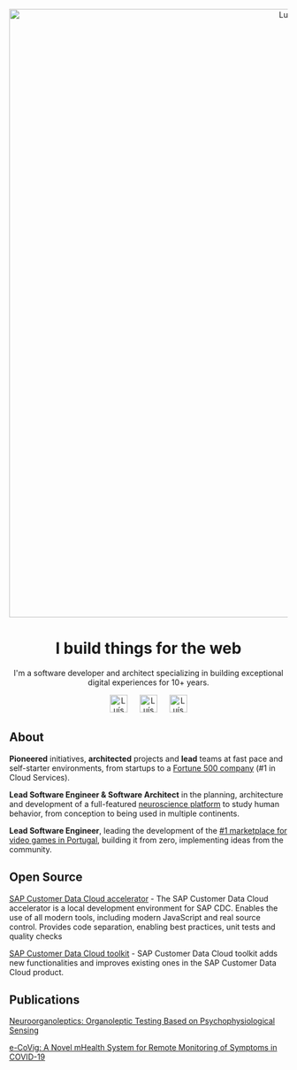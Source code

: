 <p align="center">
  <a href="https://www.luismarques.io/" target="_blank" rel="noreferrer">
    <img width="1100" alt="Luís Marques banner" src="https://user-images.githubusercontent.com/2077818/171486133-f4f60bd4-2922-40c8-8f0d-70a0d1095a7b.png" />
  </a>
</p>


<h1 align="center">I build things for the web</h2>

<p align="center">
  I'm a software developer and architect specializing in building exceptional digital experiences for 10+ years.
</> 
  
<p align="center">
  <a href="https://www.luismarques.io/"><img src="https://user-images.githubusercontent.com/2077818/171491178-bc36792b-e926-436f-887e-4d69c4063f73.svg" alt="Luís Marques | Website" height="32px"/></a>
  &ensp;&ensp;
  <a href="https://www.linkedin.com/in/luismarques-io/"><img src="https://user-images.githubusercontent.com/2077818/171490544-b58bc690-673f-46cc-96cf-f52b74627cc3.svg" alt="Luís Marques | LinkedIn" height="32px" margin="0 10px"/></a>
  &ensp;&ensp;
  <a href="mailto:euluismarques@gmail.com"><img src="https://user-images.githubusercontent.com/2077818/171491433-d6af3929-92b4-4d94-855b-2a9eb0e6a714.svg" alt="Luís Marques | E-mail Address" height="32px"/></a>
</p>


<h2>About</h2>
<p>
  <b>Pioneered</b> initiatives, <b>architected</b> projects and <b>lead</b> teams at fast pace and self-starter
  environments, from
  startups to a <a href="https://sap.com" class="link" target="_blank" rel="noreferrer">Fortune 500 company</a> (#1
  in Cloud Services).
</p>
<p>
  <b>Lead Software Engineer & Software Architect</b> in the planning, architecture and development of a full-featured
  <a href="https://brainanswer.pt" class="link" target="_blank" rel="noreferrer"> neuroscience
    platform</a> to study human behavior, from conception to being used in multiple continents.
</p>
<p>
  <b>Lead Software Engineer</b>, leading the development of the <a href="https://gametrade.pt" class="link"
    target="_blank" rel="noreferrer">#1 marketplace for video games in
    Portugal</a>, building it from zero, implementing ideas from the community.
</p>

<h2>Open Source</h2>
<p>
    <a href="https://github.com/SAP/sap-customer-data-cloud-accelerator" target="_blank" rel="noreferrer">SAP Customer Data Cloud accelerator</a> - The SAP Customer Data Cloud accelerator is a local development environment for SAP CDC. Enables the use of all modern tools, including modern JavaScript and real source control. Provides code separation, enabling best practices, unit tests and quality checks
</p>
<p>
    <a href="https://github.com/SAP/sap-customer-data-cloud-toolkit" target="_blank" rel="noreferrer">SAP Customer Data Cloud toolkit</a> - SAP Customer Data Cloud toolkit adds new functionalities and improves existing ones in the SAP Customer Data Cloud product.
</p>

<h2>Publications</h2>
<p>
    <a href="https://www.researchgate.net/publication/354123466_Neuroorganoleptics_Organoleptic_Testing_Based_on_Psychophysiological_Sensing" target="_blank" rel="noreferrer">
      Neuroorganoleptics: Organoleptic Testing Based on Psychophysiological Sensing
    </a>
</p>
<p>
    <a href="https://www.researchgate.net/publication/351548792_e-CoVig_A_Novel_mHealth_System_for_Remote_Monitoring_of_Symptoms_in_COVID-19" target="_blank" rel="noreferrer">
      e-CoVig: A Novel mHealth System for Remote Monitoring of Symptoms in COVID-19
    </a>
</p>
